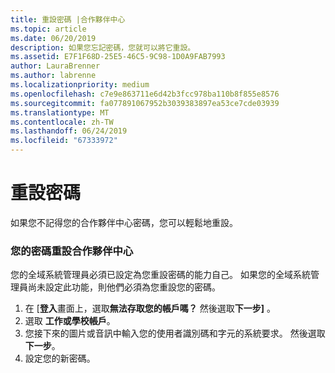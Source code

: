 ```yaml
---
title: 重設密碼 |合作夥伴中心
ms.topic: article
ms.date: 06/20/2019
description: 如果您忘記密碼，您就可以將它重設。
ms.assetid: E7F1F68D-25E5-46C5-9C98-1D0A9FAB7993
author: LauraBrenner
ms.author: labrenne
ms.localizationpriority: medium
ms.openlocfilehash: c7e9e863711e6d42b3fcc978ba110b8f855e8576
ms.sourcegitcommit: fa077891067952b3039383897ea53ce7cde03939
ms.translationtype: MT
ms.contentlocale: zh-TW
ms.lasthandoff: 06/24/2019
ms.locfileid: "67333972"
---
```

# <a name="reset-my-password"></a>重設密碼

如果您不記得您的合作夥伴中心密碼，您可以輕鬆地重設。

### <a name="to-reset-your-password-to-partner-center"></a>您的密碼重設合作夥伴中心

您的全域系統管理員必須已設定為您重設密碼的能力自己。 如果您的全域系統管理員尚未設定此功能，則他們必須為您重設您的密碼。 

1. 在 [**登入**畫面上，選取**無法存取您的帳戶嗎？** 然後選取**下一步]** 。
2. 選取 **工作或學校帳戶**。
3. 您接下來的圖片或音訊中輸入您的使用者識別碼和字元的系統要求。 然後選取**下一步**。
4. 設定您的新密碼。
